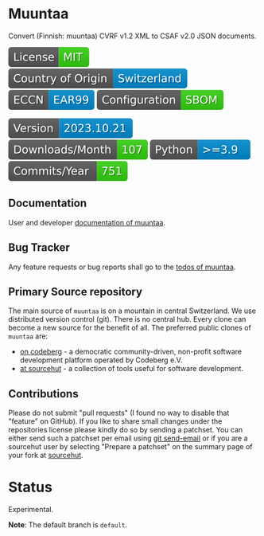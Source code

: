 # Muuntaa

Convert (Finnish: muuntaa) CVRF v1.2 XML to CSAF v2.0 JSON documents.

[![License](docs/badges/license-spdx-mit.svg)](https://git.sr.ht/~sthagen/muuntaa/tree/default/item/LICENSE)
[![Country of Origin](docs/badges/country-of-origin-name-switzerland-neutral.svg)](https://git.sr.ht/~sthagen/muuntaa/tree/default/item/COUNTRY-OF-ORIGIN)
[![Export Classification Control Number (ECCN)](docs/badges/export-control-classification-number_eccn-ear99-neutral.svg)](https://git.sr.ht/~sthagen/muuntaa/tree/default/item/EXPORT-CONTROL-CLASSIFICATION-NUMBER)
[![Configuration](docs/badges/configuration-sbom.svg)](https://git.sr.ht/~sthagen/muuntaa/tree/default/item/docs/third-party/README.md)

[![Version](docs/badges/latest-release.svg)](https://pypi.python.org/pypi/muuntaa/)
[![Downloads](docs/badges/downloads-per-month.svg)](https://pepy.tech/project/muuntaa)
[![Python](docs/badges/python-versions.svg)](https://pypi.python.org/pypi/muuntaa/)
[![Maintenance Status](docs/badges/commits-per-year.svg)](https://git.sr.ht/~sthagen/muuntaa/log)

## Documentation

User and developer [documentation of muuntaa](https://codes.dilettant.life/docs/muuntaa).

## Bug Tracker

Any feature requests or bug reports shall go to the [todos of muuntaa](https://todo.sr.ht/~sthagen/muuntaa).

## Primary Source repository

The main source of `muuntaa` is on a mountain in central Switzerland.
We use distributed version control (git).
There is no central hub.
Every clone can become a new source for the benefit of all.
The preferred public clones of `muuntaa` are:

* [on codeberg](https://codeberg.org/sthagen/muuntaa) - a democratic community-driven, non-profit software development platform operated by Codeberg e.V.
* [at sourcehut](https://git.sr.ht/~sthagen/muuntaa) - a collection of tools useful for software development.

## Contributions

Please do not submit "pull requests" (I found no way to disable that "feature" on GitHub).
If you like to share small changes under the repositories license please kindly do so by sending a patchset.
You can either send such a patchset per email using [git send-email](https://git-send-email.io) or 
if you are a sourcehut user by selecting "Prepare a patchset" on the summary page of your fork at [sourcehut](https://git.sr.ht/).

# Status

Experimental.

**Note**: The default branch is `default`.
